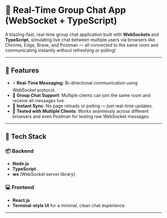 # 💬 Real-Time Group Chat App (WebSocket + TypeScript)

A blazing-fast, real-time group chat application built with **WebSockets** and **TypeScript**, simulating live chat between multiple users via browsers like Chrome, Edge, Brave, and Postman — all connected to the same room and communicating instantly without refreshing or polling!

---

## 🚀 Features

- ⚡ **Real-Time Messaging**: Bi-directional communication using WebSocket protocol.
- 👥 **Group Chat Support**: Multiple clients can join the same room and receive all messages live.
- 🔄 **Instant Sync**: No page reloads or polling — just real-time updates.
- 🧪 **Tested with Multiple Clients**: Works seamlessly across different browsers and even Postman for testing raw WebSocket messages.

---

## 🧱 Tech Stack

### 📦 Backend
- **Node.js**
- **TypeScript**
- **ws** (WebSocket server library)

### 💻 Frontend
- **React.js**
- **Terminal-style UI** for a minimal, clean chat experience

---
